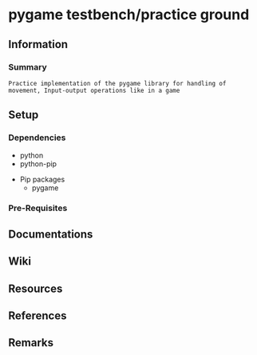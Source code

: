 # pygame testbench/practice ground

## Information
### Summary
```
Practice implementation of the pygame library for handling of movement, Input-output operations like in a game
```

## Setup
### Dependencies
+ python
+ python-pip
- Pip packages
    + pygame

### Pre-Requisites

## Documentations

## Wiki

## Resources

## References

## Remarks

